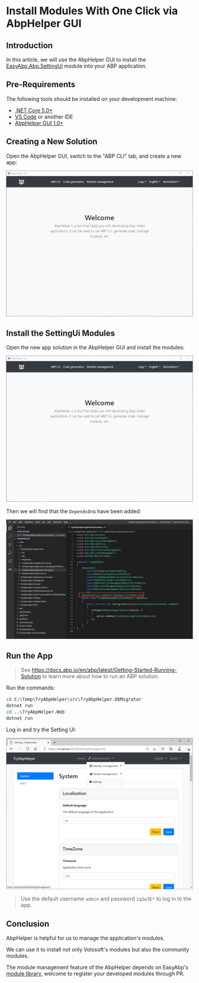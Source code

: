 # Install Modules With One Click via AbpHelper GUI

## Introduction

In this article, we will use the AbpHelper GUI to install the [EasyAbp.Abp.SettingUi](https://github.com/EasyAbp/Abp.SettingUi) module into your ABP application.

## Pre-Requirements

The following tools should be installed on your development machine:

* [.NET Core 5.0+](https://www.microsoft.com/net/download/dotnet-core/)
* [VS Code](https://code.visualstudio.com/) or another IDE
* [AbpHelper GUI 1.0+](https://github.com/EasyAbp/AbpHelper.GUI/releases)

## Creating a New Solution

Open the AbpHelper GUI, switch to the "ABP CLI" tab, and create a new app:

![CreateAnApp](./images/Create-An-App.gif)

## Install the SettingUi Modules

Open the new app solution in the AbpHelper GUI and install the modules:

![InstallModules](./images/Install-Modules.gif)

Then we will find that the `DependsOn`s have been added:

![FindDependsOn](./images/Find-Depends-On.png)

## Run the App

> See https://docs.abp.io/en/abp/latest/Getting-Started-Running-Solution to learn more about how to run an ABP solution.

Run the commands:

```bash
cd C:\Temp\TryAbpHelper\src\TryAbpHelper.DbMigrator
dotnet run
cd ..\TryAbpHelper.Web
dotnet run
```

Log in and try the Setting UI:

![UseSettingUi](./images/Use-Setting-Ui.png)

> Use the default username `admin` and password `1q2w3E*` to log in to the app.

## Conclusion

AbpHelper is helpful for us to manage the application's modules.

We can use it to install not only Volosoft's modules but also the community modules.

The module management feature of the AbpHelper depends on EasyAbp's [module library](https://github.com/EasyAbp/ModuleLibrary), welcome to register your developed modules through PR.